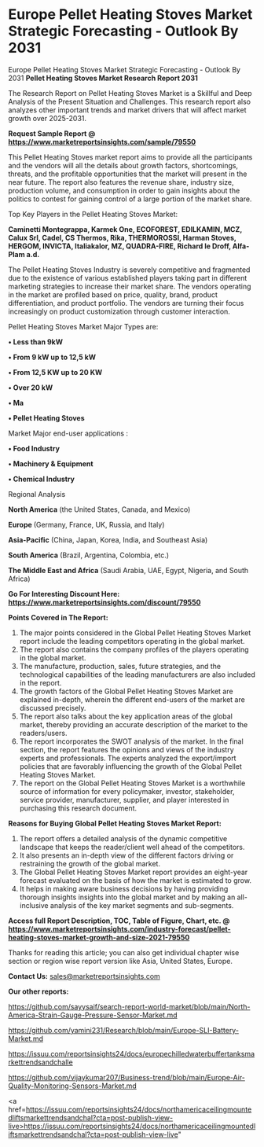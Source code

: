 # Europe Pellet Heating Stoves Market Strategic Forecasting - Outlook By 2031
Europe Pellet Heating Stoves Market Strategic Forecasting - Outlook By 2031
<strong>Pellet Heating Stoves Market Research Report 2031</strong>

The Research Report on Pellet Heating Stoves Market is a Skillful and Deep Analysis of the Present Situation and Challenges. This research report also analyzes other important trends and market drivers that will affect market growth over 2025-2031.

<strong>Request Sample Report @ <a href=https://www.marketreportsinsights.com/sample/79550>https://www.marketreportsinsights.com/sample/79550</a></strong>

This Pellet Heating Stoves market report aims to provide all the participants and the vendors will all the details about growth factors, shortcomings, threats, and the profitable opportunities that the market will present in the near future. The report also features the revenue share, industry size, production volume, and consumption in order to gain insights about the politics to contest for gaining control of a large portion of the market share.

Top Key Players in the Pellet Heating Stoves Market:

<strong>Caminetti Montegrappa, Karmek One, ECOFOREST, EDILKAMIN, MCZ, Calux Srl, Cadel, CS Thermos, Rika, THERMOROSSI, Harman Stoves, HERGOM, INVICTA, Italiakalor, MZ, QUADRA-FIRE, Richard le Droff, Alfa-Plam a.d.</strong>

The Pellet Heating Stoves Industry is severely competitive and fragmented due to the existence of various established players taking part in different marketing strategies to increase their market share. The vendors operating in the market are profiled based on price, quality, brand, product differentiation, and product portfolio. The vendors are turning their focus increasingly on product customization through customer interaction.

Pellet Heating Stoves Market Major Types are:

<strong>• Less than 9kW

• From 9 kW up to 12,5 kW

• From 12,5 KW up to 20 KW

• Over 20 kW

• Ma

• Pellet Heating Stoves</strong>

Market Major end-user applications :

<strong>• Food Industry

• Machinery & Equipment

• Chemical Industry</strong>

Regional Analysis

</u><strong><b>North America</b></strong> (the United States, Canada, and Mexico)

<strong><b>Europe </b></strong>(Germany, France, UK, Russia, and Italy)

<strong><b>Asia-Pacific</b></strong> (China, Japan, Korea, India, and Southeast Asia)

<strong><b>South America</b></strong> (Brazil, Argentina, Colombia, etc.)

<strong><b>The Middle East and Africa</b></strong> (Saudi Arabia, UAE, Egypt, Nigeria, and South Africa)

<strong>Go For Interesting Discount Here: <a href=https://www.marketreportsinsights.com/discount/79550>https://www.marketreportsinsights.com/discount/79550</a></strong>

<strong>Points Covered in The Report:</strong>
<ol>
  <li>The major points considered in the Global Pellet Heating Stoves Market report include the leading competitors operating in the global market.</li>
  <li>The report also contains the company profiles of the players operating in the global market.</li>
  <li>The manufacture, production, sales, future strategies, and the technological capabilities of the leading manufacturers are also included in the report.</li>
  <li>The growth factors of the Global Pellet Heating Stoves Market are explained in-depth, wherein the different end-users of the market are discussed precisely.</li>
  <li>The report also talks about the key application areas of the global market, thereby providing an accurate description of the market to the readers/users.</li>
  <li>The report incorporates the SWOT analysis of the market. In the final section, the report features the opinions and views of the industry experts and professionals. The experts analyzed the export/import policies that are favorably influencing the growth of the Global Pellet Heating Stoves Market.</li>
  <li>The report on the Global Pellet Heating Stoves Market is a worthwhile source of information for every policymaker, investor, stakeholder, service provider, manufacturer, supplier, and player interested in purchasing this research document.</li>
</ol>
<strong>Reasons for Buying Global Pellet Heating Stoves Market Report:</strong>

<ol>
  <li>The report offers a detailed analysis of the dynamic competitive landscape that keeps the reader/client well ahead of the competitors.</li>
  <li>It also presents an in-depth view of the different factors driving or restraining the growth of the global market.</li>
  <li>The Global Pellet Heating Stoves Market report provides an eight-year forecast evaluated on the basis of how the market is estimated to grow.</li>
  <li>It helps in making aware business decisions by having providing thorough insights insights into the global market and by making an all-inclusive analysis of the key market segments and sub-segments.</li>
</ol>
<strong>Access full Report Description, TOC, Table of Figure, Chart, etc. @ <a href=https://www.marketreportsinsights.com/industry-forecast/pellet-heating-stoves-market-growth-and-size-2021-79550>https://www.marketreportsinsights.com/industry-forecast/pellet-heating-stoves-market-growth-and-size-2021-79550</a></strong>


Thanks for reading this article; you can also get individual chapter wise section or region wise report version like Asia, United States, Europe.

<strong>Contact Us:</strong>
sales@marketreportsinsights.com

<strong>Our other reports:</strong>

<a href=https://github.com/sayysaif/search-report-world-market/blob/main/North-America-Strain-Gauge-Pressure-Sensor-Market.md>https://github.com/sayysaif/search-report-world-market/blob/main/North-America-Strain-Gauge-Pressure-Sensor-Market.md</a>

<a href=https://github.com/yamini231/Research/blob/main/Europe-SLI-Battery-Market.md>https://github.com/yamini231/Research/blob/main/Europe-SLI-Battery-Market.md</a>

<a href=https://issuu.com/reportsinsights24/docs/europechilledwaterbuffertanksmarkettrendsandchalle>https://issuu.com/reportsinsights24/docs/europechilledwaterbuffertanksmarkettrendsandchalle</a>

<a href=https://github.com/vijaykumar207/Business-trend/blob/main/Europe-Air-Quality-Monitoring-Sensors-Market.md>https://github.com/vijaykumar207/Business-trend/blob/main/Europe-Air-Quality-Monitoring-Sensors-Market.md</a>

<a href=https://issuu.com/reportsinsights24/docs/northamericaceilingmountedliftsmarkettrendsandchal?cta=post-publish-view-live>https://issuu.com/reportsinsights24/docs/northamericaceilingmountedliftsmarkettrendsandchal?cta=post-publish-view-live</a>"
